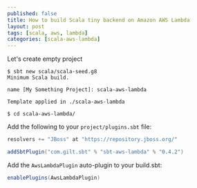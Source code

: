 ```yaml
---
published: false
title: How to build Scala tiny backend on Amazon AWS Lambda
layout: post
tags: [scala, aws, lambda]
categories: [scala-aws-lambda]
---
```


Let's create empty project
```
$ sbt new scala/scala-seed.g8
Minimum Scala build.

name [My Something Project]: scala-aws-lambda

Template applied in ./scala-aws-lambda

$ cd scala-aws-lambda/
```

Add the following to your `project/plugins.sbt` file:

```scala
resolvers += "JBoss" at "https://repository.jboss.org/"

addSbtPlugin("com.gilt.sbt" % "sbt-aws-lambda" % "0.4.2")
```

Add the `AwsLambdaPlugin` auto-plugin to your build.sbt:

```scala
enablePlugins(AwsLambdaPlugin)
```
